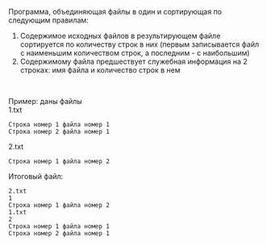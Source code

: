 Программа, объединяющая файлы в один и сортирующая по следующим правилам:
1. Содержимое исходных файлов в результирующем файле сортируется по количеству строк в них (первым записывается файл с наименьшим количеством строк, а последним - с наибольшим)
2. Содержимому файла предшествует служебная информация на 2 строках: имя файла и количество строк в нем

<br>

Пример: даны файлы
<br>
1.txt
```
Строка номер 1 файла номер 1
Строка номер 2 файла номер 1
```

2.txt
```
Строка номер 1 файла номер 2
```

Итоговый файл: 
```
2.txt
1
Строка номер 1 файла номер 2
1.txt
2
Строка номер 1 файла номер 1
Строка номер 2 файла номер 1
```

